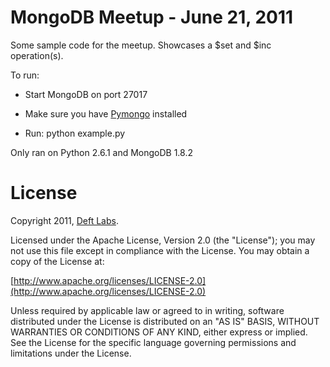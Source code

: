 
MongoDB Meetup - June 21, 2011
=============

Some sample code for the meetup. Showcases a $set and $inc operation(s).

To run:

* Start MongoDB on port 27017

* Make sure you have [Pymongo](http://api.mongodb.org/python/1.11/) installed

* Run: python example.py

Only ran on Python 2.6.1 and MongoDB 1.8.2

License
=============

Copyright 2011, [Deft Labs](http://deftlabs.com).

Licensed under the Apache License, Version 2.0 (the "License");
you may not use this file except in compliance with the License.
You may obtain a copy of the License at:

[http://www.apache.org/licenses/LICENSE-2.0](http://www.apache.org/licenses/LICENSE-2.0)

Unless required by applicable law or agreed to in writing, software
distributed under the License is distributed on an "AS IS" BASIS,
WITHOUT WARRANTIES OR CONDITIONS OF ANY KIND, either express or implied.
See the License for the specific language governing permissions and
limitations under the License.

